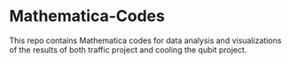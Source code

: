 # Mathematica-Codes
This repo contains Mathematica codes for data analysis and visualizations of the results of both traffic project and cooling the qubit project.
